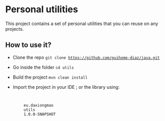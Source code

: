 # Personal utilities

This project contains a set of personal utilities that you can reuse on any projects. 

## How to use it?

* Clone the repo
<code>git clone https://github.com/guihome-diaz/java.git</code>

* Go inside the folder
<code>cd utils</code>

* Build the project
<code>mvn clean install</code>

* Import the project in your IDE ; or the library using: 
<code>
	<dependency>
	    <groupId>eu.daxiongmao</groupId>
	    <artifactId>utils</artifactId>
	    <version>1.0.0-SNAPSHOT</version>
	</dependency>
</code>


